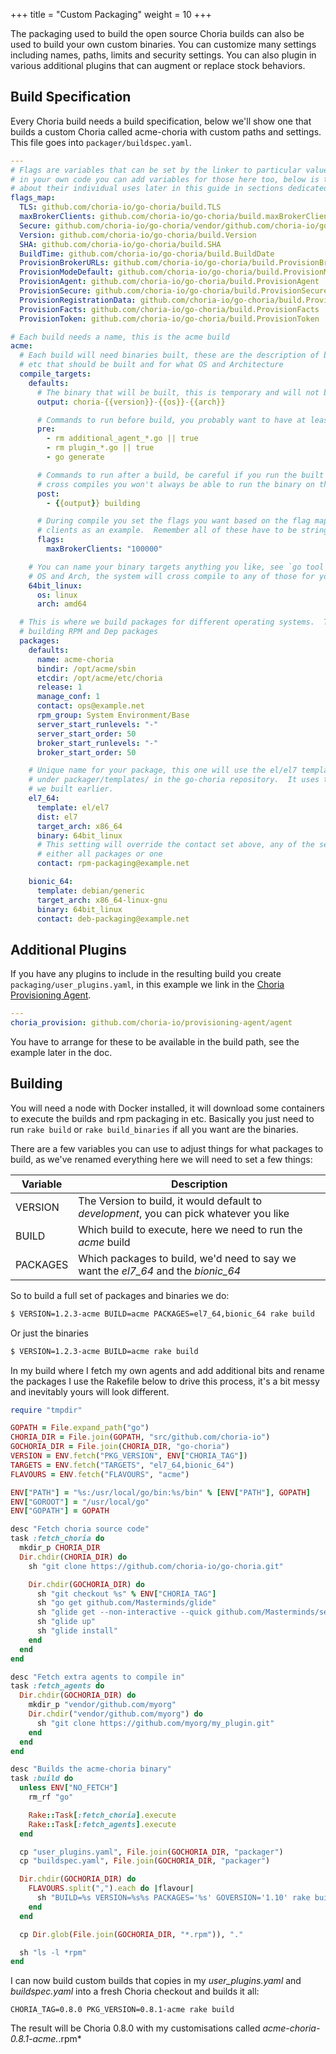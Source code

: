 +++
title = "Custom Packaging"
weight = 10
+++

The packaging used to build the open source Choria builds can also be used to build your own custom binaries.  You can customize many settings including names, paths, limits and security settings.  You can also plugin in various additional plugins that can augment or replace stock behaviors.

## Build Specification

Every Choria build needs a build specification, below we'll show one that builds a custom Choria called acme-choria with custom paths and settings. This file goes into `packager/buildspec.yaml`.

```yaml
---
# Flags are variables that can be set by the linker to particular values. These are all String values, if you are linking
# in your own code you can add variables for those here too, below is the current set of Choria build time settables.  More
# about their individual uses later in this guide in sections dedicated to types of plugin
flags_map:
  TLS: github.com/choria-io/go-choria/build.TLS
  maxBrokerClients: github.com/choria-io/go-choria/build.maxBrokerClients
  Secure: github.com/choria-io/go-choria/vendor/github.com/choria-io/go-protocol/protocol.Secure
  Version: github.com/choria-io/go-choria/build.Version
  SHA: github.com/choria-io/go-choria/build.SHA
  BuildTime: github.com/choria-io/go-choria/build.BuildDate
  ProvisionBrokerURLs: github.com/choria-io/go-choria/build.ProvisionBrokerURLs
  ProvisionModeDefault: github.com/choria-io/go-choria/build.ProvisionModeDefault
  ProvisionAgent: github.com/choria-io/go-choria/build.ProvisionAgent
  ProvisionSecure: github.com/choria-io/go-choria/build.ProvisionSecure
  ProvisionRegistrationData: github.com/choria-io/go-choria/build.ProvisionRegistrationData
  ProvisionFacts: github.com/choria-io/go-choria/build.ProvisionFacts
  ProvisionToken: github.com/choria-io/go-choria/build.ProvisionToken

# Each build needs a name, this is the acme build
acme:
  # Each build will need binaries built, these are the description of binaries, flags, options
  # etc that should be built and for what OS and Architecture
  compile_targets:
    defaults:
      # The binary that will be built, this is temporary and will not be seen by end users
      output: choria-{{version}}-{{os}}-{{arch}}

      # Commands to run before build, you probably want to have at least these but can add your own
      pre:
        - rm additional_agent_*.go || true
        - rm plugin_*.go || true
        - go generate

      # Commands to run after a build, be careful if you run the built binary like here when doing
      # cross compiles you won't always be able to run the binary on the build host
      post:
        - {{output}} building

      # During compile you set the flags you want based on the flag map above, lets increase the broker
      # clients as an example.  Remember all of these have to be strings.
      flags:
        maxBrokerClients: "100000"

    # You can name your binary targets anything you like, see `go tool dist list` for a list of valid
    # OS and Arch, the system will cross compile to any of those for you.
    64bit_linux:
      os: linux
      arch: amd64

  # This is where we build packages for different operating systems.  Today the packaging system supports
  # building RPM and Dep packages
  packages:
    defaults:
      name: acme-choria
      bindir: /opt/acme/sbin
      etcdir: /opt/acme/etc/choria
      release: 1
      manage_conf: 1
      contact: ops@example.net
      rpm_group: System Environment/Base
      server_start_runlevels: "-"
      server_start_order: 50
      broker_start_runlevels: "-"
      broker_start_order: 50

    # Unique name for your package, this one will use the el/el7 template that you can see
    # under packager/templates/ in the go-choria repository.  It uses the 32bit_linux binary
    # we built earlier.
    el7_64:
      template: el/el7
      dist: el7
      target_arch: x86_64
      binary: 64bit_linux
      # This setting will override the contact set above, any of the settings can be set for
      # either all packages or one
      contact: rpm-packaging@example.net

    bionic_64:
      template: debian/generic
      target_arch: x86_64-linux-gnu
      binary: 64bit_linux
      contact: deb-packaging@example.net
```

## Additional Plugins

If you have any plugins to include in the resulting build you create `packaging/user_plugins.yaml`, in this example we link in the [Choria Provisioning Agent](https://github.com/choria-io/provisioning-agent).

```yaml
---
choria_provision: github.com/choria-io/provisioning-agent/agent
```

You have to arrange for these to be available in the build path, see the example later in the doc.

## Building

You will need a node with Docker installed, it will download some containers to execute the builds and rpm packaging in etc. Basically you just need to run `rake build` or `rake build_binaries` if all you want are the binaries.

There are a few variables you can use to adjust things for what packages to build, as we've renamed everything here we will need to set a few things:

|Variable|Description|
|--------|-----------|
|VERSION |The Version to build, it would default to *development*, you can pick whatever you like|
|BUILD|Which build to execute, here we need to run the *acme* build|
|PACKAGES|Which packages to build, we'd need to say we want the *el7_64* and the *bionic_64*|

So to build a full set of packages and binaries we do:

```bash
$ VERSION=1.2.3-acme BUILD=acme PACKAGES=el7_64,bionic_64 rake build
```

Or just the binaries

```bash
$ VERSION=1.2.3-acme BUILD=acme rake build
```

In my build where I fetch my own agents and add additional bits and rename the packages I use the Rakefile below to drive this process, it's a bit messy and inevitably yours will look different.

```ruby
require "tmpdir"

GOPATH = File.expand_path("go")
CHORIA_DIR = File.join(GOPATH, "src/github.com/choria-io")
GOCHORIA_DIR = File.join(CHORIA_DIR, "go-choria")
VERSION = ENV.fetch("PKG_VERSION", ENV["CHORIA_TAG"])
TARGETS = ENV.fetch("TARGETS", "el7_64,bionic_64")
FLAVOURS = ENV.fetch("FLAVOURS", "acme")

ENV["PATH"] = "%s:/usr/local/go/bin:%s/bin" % [ENV["PATH"], GOPATH]
ENV["GOROOT"] = "/usr/local/go"
ENV["GOPATH"] = GOPATH

desc "Fetch choria source code"
task :fetch_choria do
  mkdir_p CHORIA_DIR
  Dir.chdir(CHORIA_DIR) do
    sh "git clone https://github.com/choria-io/go-choria.git"

    Dir.chdir(GOCHORIA_DIR) do
      sh "git checkout %s" % ENV["CHORIA_TAG"]
      sh "go get github.com/Masterminds/glide"
      sh "glide get --non-interactive --quick github.com/Masterminds/semver"
      sh "glide up"
      sh "glide install"
    end
  end
end

desc "Fetch extra agents to compile in"
task :fetch_agents do
  Dir.chdir(GOCHORIA_DIR) do
    mkdir_p "vendor/github.com/myorg"
    Dir.chdir("vendor/github.com/myorg") do
      sh "git clone https://github.com/myorg/my_plugin.git"
    end
  end
end

desc "Builds the acme-choria binary"
task :build do
  unless ENV["NO_FETCH"]
    rm_rf "go"

    Rake::Task[:fetch_choria].execute
    Rake::Task[:fetch_agents].execute
  end

  cp "user_plugins.yaml", File.join(GOCHORIA_DIR, "packager")
  cp "buildspec.yaml", File.join(GOCHORIA_DIR, "packager")

  Dir.chdir(GOCHORIA_DIR) do
    FLAVOURS.split(",").each do |flavour|
      sh "BUILD=%s VERSION=%s%s PACKAGES='%s' GOVERSION='1.10' rake build" % [flavour, VERSION, flavour, TARGETS]
    end
  end

  cp Dir.glob(File.join(GOCHORIA_DIR, "*.rpm")), "."

  sh "ls -l *rpm"
end
```

I can now build custom builds that copies in my *user_plugins.yaml* and *buildspec.yaml* into a fresh Choria checkout and builds it all:

```
CHORIA_TAG=0.8.0 PKG_VERSION=0.8.1-acme rake build
```

The result will be Choria 0.8.0 with my customisations called *acme-choria-0.8.1-acme.*.rpm*
